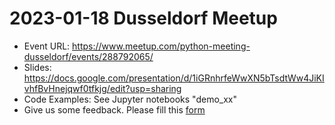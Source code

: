 # 2023-01-18 Dusseldorf Meetup

- Event URL: https://www.meetup.com/python-meeting-dusseldorf/events/288792065/
- Slides: https://docs.google.com/presentation/d/1iGRnhrfeWwXN5bTsdtWw4JiKIvhfBvHnejqwf0tfkjg/edit?usp=sharing
- Code Examples: See Jupyter notebooks "demo_xx"
- Give us some feedback. Please fill this [form](https://forms.gle/t3G4nkTtSLbc3iUY9)